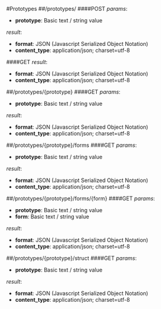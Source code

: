 #Prototypes
##/prototypes/
####POST
_params_:

- **prototype**: Basic text / string value

_result_:

- **format**: JSON (Javascript Serialized Object Notation)
- **content_type**: application/json; charset=utf-8

####GET
_result_:

- **format**: JSON (Javascript Serialized Object Notation)
- **content_type**: application/json; charset=utf-8


##/prototypes/{prototype}
####GET
_params_:

- **prototype**: Basic text / string value

_result_:

- **format**: JSON (Javascript Serialized Object Notation)
- **content_type**: application/json; charset=utf-8


##/prototypes/{prototype}/forms
####GET
_params_:

- **prototype**: Basic text / string value

_result_:

- **format**: JSON (Javascript Serialized Object Notation)
- **content_type**: application/json; charset=utf-8


##/prototypes/{prototype}/forms/{form}
####GET
_params_:

- **prototype**: Basic text / string value
- **form**: Basic text / string value

_result_:

- **format**: JSON (Javascript Serialized Object Notation)
- **content_type**: application/json; charset=utf-8


##/prototypes/{prototype}/struct
####GET
_params_:

- **prototype**: Basic text / string value

_result_:

- **format**: JSON (Javascript Serialized Object Notation)
- **content_type**: application/json; charset=utf-8


